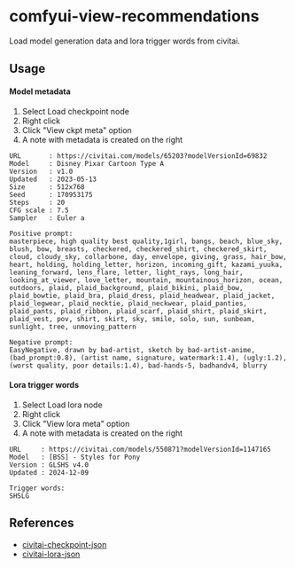 # comfyui-view-recommendations

Load model generation data and lora trigger words from civitai.

## Usage

#### Model metadata

1. Select Load checkpoint node
2. Right click
3. Click "View ckpt meta" option
4. A note with metadata is created on the right  

```
URL       : https://civitai.com/models/65203?modelVersionId=69832
Model     : Disney Pixar Cartoon Type A
Version   : v1.0
Updated   : 2023-05-13
Size      : 512x768
Seed      : 170953175
Steps     : 20
CFG scale : 7.5
Sampler   : Euler a

Positive prompt:
masterpiece, high quality best quality,1girl, bangs, beach, blue_sky, blush, bow, breasts, checkered, checkered_shirt, checkered_skirt, cloud, cloudy_sky, collarbone, day, envelope, giving, grass, hair_bow, heart, holding, holding_letter, horizon, incoming_gift, kazami_yuuka, leaning_forward, lens_flare, letter, light_rays, long_hair, looking_at_viewer, love_letter, mountain, mountainous_horizon, ocean, outdoors, plaid, plaid_background, plaid_bikini, plaid_bow, plaid_bowtie, plaid_bra, plaid_dress, plaid_headwear, plaid_jacket, plaid_legwear, plaid_necktie, plaid_neckwear, plaid_panties, plaid_pants, plaid_ribbon, plaid_scarf, plaid_shirt, plaid_skirt, plaid_vest, pov, shirt, skirt, sky, smile, solo, sun, sunbeam, sunlight, tree, unmoving_pattern

Negative prompt:
EasyNegative, drawn by bad-artist, sketch by bad-artist-anime, (bad_prompt:0.8), (artist name, signature, watermark:1.4), (ugly:1.2), (worst quality, poor details:1.4), bad-hands-5, badhandv4, blurry
```

#### Lora trigger words

1. Select Load lora node
2. Right click
3. Click "View lora meta" option
4. A note with metadata is created on the right  

```
URL     : https://civitai.com/models/550871?modelVersionId=1147165
Model   : [BSS] - Styles for Pony
Version : GLSHS v4.0
Updated : 2024-12-09

Trigger words:
SHSLG
```


## References  

- [civitai-checkpoint-json](https://github.com/shinich39/civitai-checkpoint-json)
- [civitai-lora-json](https://github.com/shinich39/civitai-lora-json)